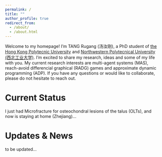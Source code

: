 ```yaml
---
permalink: /
title: ""
author_profile: true
redirect_from: 
  - /about/
  - /about.html
---
```


Welcome to my homepage! I’m TANG Rugang (汤汝刚), a PhD student of [the Hong Kong Polytecnic University](https://www.polyu.edu.hk/about-polyu/) and [Northwestern Polytecnical University (西北工业大学)](https://www.nwpu.edu.cn/). I’m excited to share my research, ideas and some of my life with you. My current research interests are multi-agent systems (MAS), reach-avoid differencial graphical (RADG) games and approximate dynamic programming (ADP). If you have any questions or would like to collaborate, please do not hesitate to reach out.

# Current Status
I just had Microfracture for osteochondral lesions of the talus (OLTs), and now is staying at home (Zhejiang)...

# Updates & News
to be updated...
